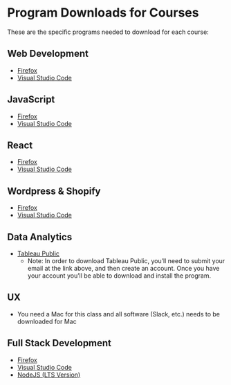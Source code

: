 # Program Downloads for Courses

These are the specific programs needed to download for each course:

## Web Development
- [Firefox](https://www.mozilla.org/en-CA/firefox/new/)
- [Visual Studio Code](https://code.visualstudio.com/download)

## JavaScript
- [Firefox](https://www.mozilla.org/en-CA/firefox/new/)
- [Visual Studio Code](https://code.visualstudio.com/download)

## React
- [Firefox](https://www.mozilla.org/en-CA/firefox/new/)
- [Visual Studio Code](https://code.visualstudio.com/download)

## Wordpress & Shopify
- [Firefox](https://www.mozilla.org/en-CA/firefox/new/)
- [Visual Studio Code](https://code.visualstudio.com/download)


## Data Analytics
- [Tableau Public](https://public.tableau.com/en-us/s/)
  - Note: In order to download Tableau Public, you’ll need to submit your email at the link above, and then create an account. Once you have your account you’ll be able to download and install the program.

## UX
- You need a Mac for this class and all software (Slack, etc.) needs to be downloaded for Mac

## Full Stack Development
- [Firefox](https://www.mozilla.org/en-CA/firefox/new/)
- [Visual Studio Code](https://code.visualstudio.com/download)
- [NodeJS (LTS Version)](https://nodejs.org/en/)


